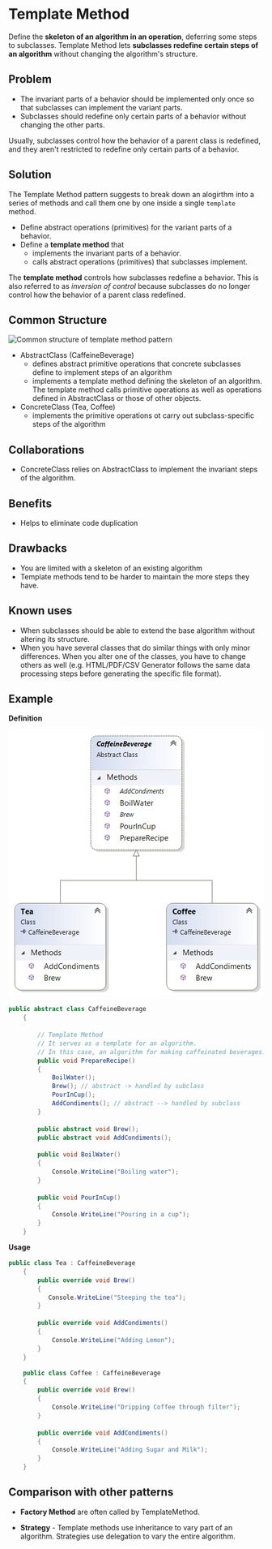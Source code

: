 ﻿# Template Method

Define the **skeleton of an algorithm in an operation**, deferring some steps to subclasses. Template Method lets **subclasses redefine certain steps of an algorithm** without changing the algorithm's structure.

## Problem

* The invariant parts of a behavior should be implemented only once so that subclasses can implement the variant parts.
* Subclasses should redefine only certain parts of a behavior without changing the other parts.

Usually, subclasses control how the behavior of a parent class is redefined, and they aren't restricted to redefine only certain parts of a behavior.

## Solution

The Template Method pattern suggests to break down an alogirthm into a series of methods and call them one by one inside a single `template` method.

* Define abstract operations (primitives) for the variant parts of a behavior.
* Define a **template method** that
  * implements the invariant parts of a behavior.
  * calls abstract operations (primitives) that subclasses implement.

The **template method** controls how subclasses redefine a behavior. This is also referred to as *inversion of control* because subclasses do no longer control how the behavior of a parent class redefined.

## Common Structure

![Common structure of template method pattern](https://upload.wikimedia.org/wikipedia/commons/2/2a/W3sDesign_Template_Method_Design_Pattern_UML.jpg)

* AbstractClass (CaffeineBeverage)
  * defines abstract primitive operations that concrete subclasses define to implement steps of an algorithm
  * implements a template method defining the skeleton of an algorithm. The template method calls primitive operations as well as operations defined in AbstractClass or those of other objects.
* ConcreteClass (Tea, Coffee)
  * implements the primitive operations ot carry out subclass-specific steps of the algorithm

## Collaborations

* ConcreteClass relies on AbstractClass to implement the invariant steps of the algorithm.

## Benefits

* Helps to eliminate code duplication

## Drawbacks

* You are limited with a skeleton of an existing algorithm
* Template methods tend to be harder to maintain the more steps they have.

## Known uses

* When subclasses should be able to extend the base algorithm without altering its structure.
* When you have several classes that do similar things with only minor differences. When you alter one of the classes, you have to change others as well (e.g. HTML/PDF/CSV Generator follows the same data processing steps before generating the specific file format).

## Example

**Definition**

![Template Method Example](/Diagrams/TemplateMethod.png)

```cs
public abstract class CaffeineBeverage
    {

        // Template Method
        // It serves as a template for an algorithm.
        // In this case, an algorithm for making caffeinated beverages.
        public void PrepareRecipe()
        {
            BoilWater();
            Brew(); // abstract -> handled by subclass
            PourInCup();
            AddCondiments(); // abstract --> handled by subclass
        }

        public abstract void Brew();
        public abstract void AddCondiments();

        public void BoilWater()
        {
            Console.WriteLine("Boiling water");
        }

        public void PourInCup()
        {
            Console.WriteLine("Pouring in a cup");
        }
    }
```

**Usage**
```cs
public class Tea : CaffeineBeverage
    {
        public override void Brew()
        {
           Console.WriteLine("Steeping the tea");
        }

        public override void AddCondiments()
        {
            Console.WriteLine("Adding Lemon");
        }
    }
```

```cs
    public class Coffee : CaffeineBeverage
    {
        public override void Brew()
        {
            Console.WriteLine("Dripping Coffee through filter");
        }

        public override void AddCondiments()
        {
            Console.WriteLine("Adding Sugar and Milk");
        }
    }
```

## Comparison with other patterns

* **Factory Method** are often called by TemplateMethod.

* **Strategy** - Template methods use inheritance to vary part of an algorithm. Strategies use delegation to vary the entire algorithm.